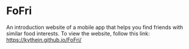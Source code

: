 # FoFri
An introduction website of a mobile app that helps you find friends with similar food interests. 
To view the website, follow this link: https://kythein.github.io/FoFri/
